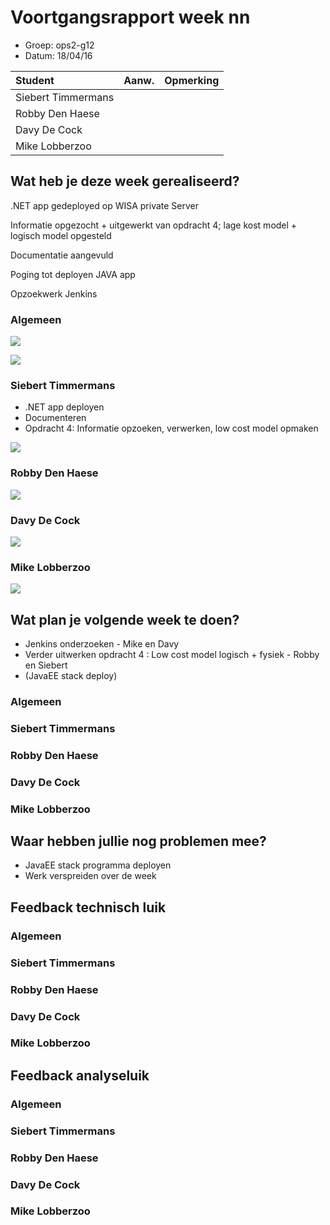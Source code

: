 # Voortgangsrapport week nn

* Groep: ops2-g12
* Datum: 18/04/16

| Student  | Aanw. | Opmerking |
| :---     | :---  | :---      |
| Siebert Timmermans |       |           |
| Robby Den Haese |       |           |
| Davy De Cock |       |           |
| Mike Lobberzoo |       |           |

## Wat heb je deze week gerealiseerd?
.NET app gedeployed op WISA private Server

Informatie opgezocht + uitgewerkt van opdracht 4; lage kost model + logisch model opgesteld

Documentatie aangevuld

Poging tot deployen JAVA app

Opzoekwerk Jenkins

### Algemeen

![](https://i.gyazo.com/53c03f8f52477f9b40f06bcabcebe67d.png)

![](https://i.gyazo.com/54f99f4a4a4be45d466152e27dd721a0.png)

### Siebert Timmermans

* .NET app deployen
* Documenteren
* Opdracht 4: Informatie opzoeken, verwerken, low cost model opmaken

![](https://i.gyazo.com/16491bd5c12fe4a7b69f4011e8cbe911.png)

### Robby Den Haese

![](https://i.gyazo.com/5e2f138a6daf341997492a2b85ca6016.png)

### Davy De Cock

![](https://i.gyazo.com/e6b6c8edd42899e7f3d3088f71673e6b.png)

### Mike Lobberzoo

![](https://i.gyazo.com/63e77347e19264863a12ee7e448b113a.png)

## Wat plan je volgende week te doen?
- Jenkins onderzoeken - Mike en Davy
- Verder uitwerken opdracht 4 : Low cost model logisch + fysiek - Robby en Siebert
- (JavaEE stack deploy)


### Algemeen
### Siebert Timmermans
### Robby Den Haese 
### Davy De Cock
### Mike Lobberzoo

## Waar hebben jullie nog problemen mee?

* JavaEE stack programma deployen
* Werk verspreiden over de week

## Feedback technisch luik

### Algemeen

### Siebert Timmermans
### Robby Den Haese 
### Davy De Cock
### Mike Lobberzoo

## Feedback analyseluik

### Algemeen

### Siebert Timmermans
### Robby Den Haese 
### Davy De Cock
### Mike Lobberzoo

